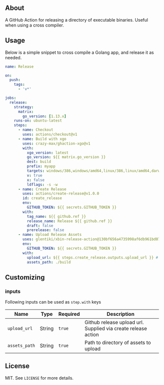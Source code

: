 ## About

A GitHub Action for releasing a directory of executable binaries. Useful when using a cross compiler.

## Usage

Below is a simple snippet to cross compile a Golang app, and release it as needed.

```yaml
name: Release

on:
  push:
    tags:
      - 'v*'

jobs:
  release:
    strategy:
      matrix:
        go_version: [1.13.x]
    runs-on: ubuntu-latest
    steps:
      - name: Checkout
        uses: actions/checkout@v1
      - name: Build with xgo
        uses: crazy-max/ghaction-xgo@v1
        with:
          xgo_version: latest
          go_version: ${{ matrix.go_version }}
          dest: build
          prefix: myapp
          targets: windows/386,windows/amd64,linux/386,linux/amd64,darwin/386,darwin/amd64
          v: true
          x: false
          ldflags: -s -w
      - name: Create Release
        uses: actions/create-release@v1.0.0
        id: create_release
        env:
          GITHUB_TOKEN: ${{ secrets.GITHUB_TOKEN }}
        with:
          tag_name: ${{ github.ref }}
          release_name: Release ${{ github.ref }}
          draft: false
          prerelease: false
      - name: Upload Release Assets
        uses: glentiki/xbin-release-action@130bf656a4735998af6db961bd074db5cdf77d46
        env:
          GITHUB_TOKEN: ${{ secrets.GITHUB_TOKEN }}
        with:
          upload_url: ${{ steps.create_release.outputs.upload_url }} # This pulls from the CREATE RELEASE step above, referencing it's ID to get its outputs object, which include a `upload_url`. See this blog post for more info: https://jasonet.co/posts/new-features-of-github-actions/#passing-data-to-future-steps
          assets_path: ./build

```

## Customizing

### inputs

Following inputs can be used as `step.with` keys

| Name            | Type    | Required              | Description                                                   |
|-----------------|---------|-----------------------|---------------------------------------------------------------|
| `upload_url`    | String  | `true`                | Github release upload url. Supplied via create release action |
| `assets_path`   | String  | `true`                | Path to directory of assets to upload                         |

## License

MIT. See `LICENSE` for more details.

